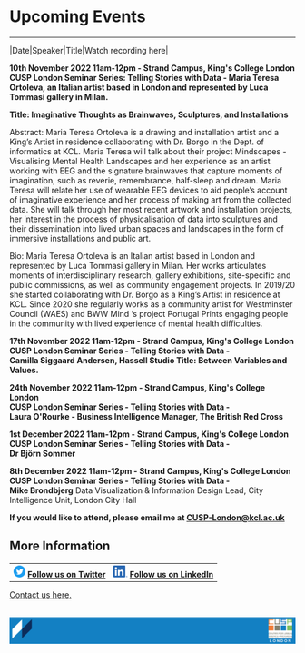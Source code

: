 # Upcoming Events

------------
|Date|Speaker|Title|Watch recording here|



**10th November 2022 11am-12pm - Strand Campus, King's College London <br>
CUSP London Seminar Series: Telling Stories with Data - 
Maria Teresa Ortoleva, an Italian artist based in London and represented by Luca Tommasi gallery in Milan. <br>**

**Title: Imaginative Thoughts as Brainwaves, Sculptures, and Installations**

Abstract:
Maria Teresa Ortoleva is a drawing and installation artist and a King’s Artist in residence collaborating with Dr. Borgo in the Dept. of informatics at KCL. Maria Teresa will talk about their project Mindscapes - Visualising Mental Health Landscapes and her experience as an artist working with EEG and the signature brainwaves that capture moments of imagination, such as reverie, remembrance, half-sleep and dream. Maria Teresa will relate her use of wearable EEG devices to aid people’s account of imaginative experience and her process of making art from the collected data. She will talk through her most recent artwork and installation projects, her interest in the process of physicalisation of data into sculptures and their dissemination into lived urban spaces and landscapes in the form of immersive installations and public art.

Bio:
Maria Teresa Ortoleva is an Italian artist based in London and represented by Luca Tommasi gallery in Milan. Her works articulates moments of interdisciplinary research, gallery exhibitions, site-specific and public commissions, as well as community engagement projects. In 2019/20 she started collaborating with Dr. Borgo as a King’s Artist in residence at KCL. Since 2020 she regularly works as a community artist for Westminster Council (WAES) and BWW Mind ’s project Portugal Prints engaging people in the community with lived experience of mental health difficulties.

**17th November 2022  11am-12pm - Strand Campus, King's College London
CUSP London Seminar Series - Telling Stories with Data - <br>
Camilla Siggaard Andersen, Hassell Studio 
Title: Between Variables and Values.**

**24th November 2022 11am-12pm - Strand Campus, King's College London <br>
CUSP London Seminar Series - Telling Stories with Data - <br>
Laura O'Rourke - Business Intelligence Manager, The British Red Cross**

**1st December 2022 11am-12pm - Strand Campus, King's College London <br>
CUSP London Seminar Series - Telling Stories with Data - <br>
Dr Björn Sommer**

**8th December 2022 11am-12pm - Strand Campus, King's College London <br>
CUSP London Seminar Series - Telling Stories with Data - <br>
Mike Brondbjerg**
Data Visualization & Information Design Lead, City Intelligence Unit, London City Hall



**If you would like to attend, please email me at CUSP-London@kcl.ac.uk**
                                     

## More Information

<table border="0" cellspacing="0" cellpadding="0">
  <tr>
    <th>
<a href="https://twitter.com/cusplondon?lang=en"><img src="./assets/Twitterblue.svg" alt="Twitter" style="width:21px;height:21px;"></a>
<a href="https://twitter.com/cusplondon?lang=en">Follow us on Twitter</a>
    </th>
        <th>
<a href="https://www.linkedin.com/company/centre-for-urban-science-and-progress-london-cusp-london-king-s-college-london/"><img src="./assets/LI-In-Bug.png" alt="Linked In" style="height:21px;"></a>
<a href="https://www.linkedin.com/company/centre-for-urban-science-and-progress-london-cusp-london-king-s-college-london/)">Follow us on LinkedIn</a>
       </th>
   </tr>
</table>
  
[Contact us here.](./YouCanJoinUs.md)<br><br>

![CUSP London Logo](./assets/CUSPbanner_thin_03.png)
